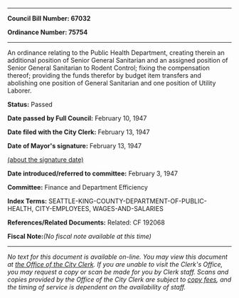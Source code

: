 

********

**Council Bill Number: 67032**
   
**Ordinance Number: 75754**
********

 An ordinance relating to the Public Health Department, creating therein an additional position of Senior General Sanitarian and an assigned position of Senior General Sanitarian to Rodent Control; fixing the compensation thereof; providing the funds therefor by budget item transfers and abolishing one position of General Sanitarian and one position of Utility Laborer.

**Status:** Passed
   
**Date passed by Full Council:** February 10, 1947
   
**Date filed with the City Clerk:** February 13, 1947
   
**Date of Mayor's signature:** February 13, 1947
   
[(about the signature date)](/~public/approvaldate.htm)
   
   
   
**Date introduced/referred to committee:** February 3, 1947
   
**Committee:** Finance and Department Efficiency
   
   
**Index Terms:** SEATTLE-KING-COUNTY-DEPARTMENT-OF-PUBLIC-HEALTH, CITY-EMPLOYEES, WAGES-AND-SALARIES

**References/Related Documents:** Related: CF 192068

**Fiscal Note:**_(No fiscal note available at this time)_
********

_No text for this document is available on-line. You may view this document at [the Office of the City Clerk](http://www.seattle.gov/leg/clerk/contactUs.htm). If you are unable to visit the Clerk's Office, you may request a copy or scan be made for you by Clerk staff. Scans and copies provided by the Office of the City Clerk are subject to [copy fees](http://clerk.seattle.gov/~public/clerkfees.htm), and the timing of service is dependent on the availability of staff._

